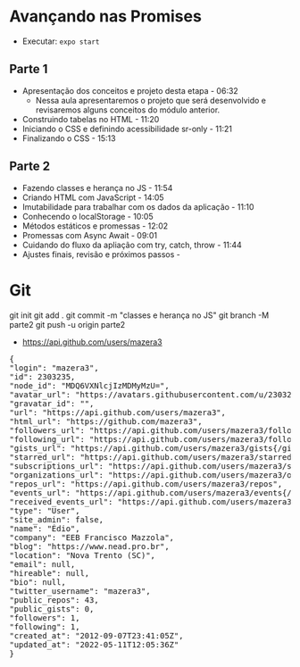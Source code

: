 # Avançando nas Promises

- Executar: `expo start`

## Parte 1

- Apresentação dos conceitos e projeto desta etapa - 06:32
  - Nessa aula apresentaremos o projeto que será desenvolvido e revisaremos alguns conceitos do módulo anterior.
- Construindo tabelas no HTML - 11:20
- Iniciando o CSS e definindo acessibilidade sr-only - 11:21
- Finalizando o CSS - 15:13

## Parte 2

- Fazendo classes e herança no JS - 11:54
- Criando HTML com JavaScript - 14:05
- Imutabilidade para trabalhar com os dados da aplicação - 11:10
- Conhecendo o localStorage - 10:05
- Métodos estáticos e promessas - 12:02
- Promessas com Async Await - 09:01
- Cuidando do fluxo da apliação com try, catch, throw - 11:44
- Ajustes finais, revisão e próximos passos -

# Git

git init
git add .
git commit -m "classes e herança no JS"
git branch -M parte2
git push -u origin parte2

* https://api.github.com/users/mazera3
<pre>
{
"login": "mazera3",
"id": 2303235,
"node_id": "MDQ6VXNlcjIzMDMyMzU=",
"avatar_url": "https://avatars.githubusercontent.com/u/2303235?v=4",
"gravatar_id": "",
"url": "https://api.github.com/users/mazera3",
"html_url": "https://github.com/mazera3",
"followers_url": "https://api.github.com/users/mazera3/followers",
"following_url": "https://api.github.com/users/mazera3/following{/other_user}",
"gists_url": "https://api.github.com/users/mazera3/gists{/gist_id}",
"starred_url": "https://api.github.com/users/mazera3/starred{/owner}{/repo}",
"subscriptions_url": "https://api.github.com/users/mazera3/subscriptions",
"organizations_url": "https://api.github.com/users/mazera3/orgs",
"repos_url": "https://api.github.com/users/mazera3/repos",
"events_url": "https://api.github.com/users/mazera3/events{/privacy}",
"received_events_url": "https://api.github.com/users/mazera3/received_events",
"type": "User",
"site_admin": false,
"name": "Édio",
"company": "EEB Francisco Mazzola",
"blog": "https://www.nead.pro.br",
"location": "Nova Trento (SC)",
"email": null,
"hireable": null,
"bio": null,
"twitter_username": "mazera3",
"public_repos": 43,
"public_gists": 0,
"followers": 1,
"following": 1,
"created_at": "2012-09-07T23:41:05Z",
"updated_at": "2022-05-11T12:05:36Z"
}
</pre>